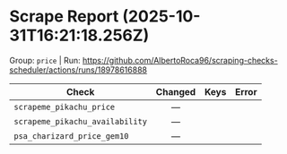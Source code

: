 # Scrape Report (2025-10-31T16:21:18.256Z)

Group: `price`  |  Run: https://github.com/AlbertoRoca96/scraping-checks-scheduler/actions/runs/18978616888

| Check | Changed | Keys | Error |
|---|:---:|:--|:--|
| `scrapeme_pikachu_price` | — |  |  |
| `scrapeme_pikachu_availability` | — |  |  |
| `psa_charizard_price_gem10` | — |  |  |
